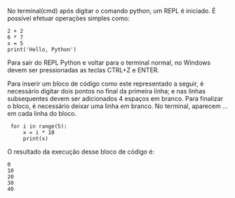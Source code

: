 No terminal(cmd) após digitar o comando python, um REPL é iniciado. É possível efetuar operações simples como:

```
2 + 2
6 * 7
x = 5
print('Hello, Python')
```
Para sair do REPL Python e voltar para o terminal normal, no Windows devem ser pressionadas as teclas CTRL+Z e ENTER.


Para inserir um bloco de código como este representado a seguir, é necessário digitar dois pontos no final da primeira linha; e nas linhas subsequentes devem ser adicionados 4 espaços em branco. Para finalizar o bloco, é necessário deixar uma linha em branco. No terminal, aparecem ... em cada linha do bloco.
```
 for i in range(5):
     x = i * 10
     print(x)
```

O resultado da execução desse bloco de código é:
```
0
10
20
30
40
```






